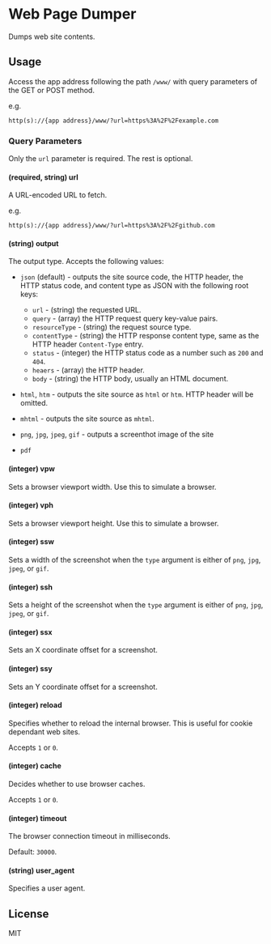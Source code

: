 # Web Page Dumper
Dumps web site contents.

## Usage

Access the app address following the path `/www/` with query parameters of the GET or POST method. 

e.g.
```
http(s)://{app address}/www/?url=https%3A%2F%2Fexample.com
```

### Query Parameters

Only the `url` parameter is required. The rest is optional.

#### (required, string) url 
A URL-encoded URL to fetch. 

e.g.
```
http(s)://{app address}/www/?url=https%3A%2F%2Fgithub.com
```

#### (string) output
The output type. Accepts the following values:
- `json` (default) - outputs the site source code, the HTTP header, the HTTP status code, and content type as JSON with the following root keys: 
  - `url` - (string) the requested URL.
  - `query` - (array) the HTTP request query key-value pairs.
  - `resourceType` - (string) the request source type.
  - `contentType` - (string) the HTTP response content type, same as the HTTP header `Content-Type` entry.
  - `status` - (integer) the HTTP status code as a number such as `200` and `404`.
  - `heaers` - (array) the HTTP header.
  - `body`   - (string) the HTTP body, usually an HTML document.
  
- `html`, `htm` - outputs the site source as `html` or `htm`. HTTP header will be omitted.
- `mhtml` - outputs the site source as `mhtml`.
- `png`, `jpg`, `jpeg`, `gif` - outputs a screenthot image of the site
- `pdf`

#### (integer) vpw
Sets a browser viewport width. Use this to simulate a browser. 

#### (integer) vph
Sets a browser viewport height. Use this to simulate a browser.
 
#### (integer) ssw
Sets a width of the screenshot when the `type` argument is either of `png`, `jpg`, `jpeg`, or `gif`.  
 
#### (integer) ssh 
Sets a height of the screenshot when the `type` argument is either of `png`, `jpg`, `jpeg`, or `gif`.

#### (integer) ssx
Sets an X coordinate offset for a screenshot.

#### (integer) ssy 
Sets an Y coordinate offset for a screenshot. 

#### (integer) reload  
Specifies whether to reload the internal browser. This is useful for cookie dependant web sites.  

Accepts `1` or `0`.

#### (integer) cache
Decides whether to use browser caches.

Accepts `1` or `0`.

#### (integer) timeout
The browser connection timeout in milliseconds.

Default: `30000`.

#### (string) user_agent
Specifies a user agent.

## License
MIT